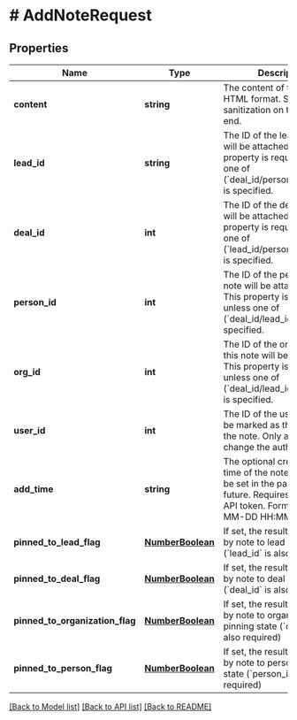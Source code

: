 # # AddNoteRequest

## Properties

Name | Type | Description | Notes
------------ | ------------- | ------------- | -------------
**content** | **string** | The content of the note in HTML format. Subject to sanitization on the back-end. |
**lead_id** | **string** | The ID of the lead the note will be attached to. This property is required unless one of (&#x60;deal_id/person_id/org_id&#x60;) is specified. | [optional]
**deal_id** | **int** | The ID of the deal the note will be attached to. This property is required unless one of (&#x60;lead_id/person_id/org_id&#x60;) is specified. | [optional]
**person_id** | **int** | The ID of the person this note will be attached to. This property is required unless one of (&#x60;deal_id/lead_id/org_id&#x60;) is specified. | [optional]
**org_id** | **int** | The ID of the organization this note will be attached to. This property is required unless one of (&#x60;deal_id/lead_id/person_id&#x60;) is specified. | [optional]
**user_id** | **int** | The ID of the user who will be marked as the author of the note. Only an admin can change the author. | [optional]
**add_time** | **string** | The optional creation date &amp; time of the note in UTC. Can be set in the past or in the future. Requires admin user API token. Format: YYYY-MM-DD HH:MM:SS | [optional]
**pinned_to_lead_flag** | [**NumberBoolean**](NumberBoolean.md) | If set, the results are filtered by note to lead pinning state (&#x60;lead_id&#x60; is also required) | [optional]
**pinned_to_deal_flag** | [**NumberBoolean**](NumberBoolean.md) | If set, the results are filtered by note to deal pinning state (&#x60;deal_id&#x60; is also required) | [optional]
**pinned_to_organization_flag** | [**NumberBoolean**](NumberBoolean.md) | If set, the results are filtered by note to organization pinning state (&#x60;org_id&#x60; is also required) | [optional]
**pinned_to_person_flag** | [**NumberBoolean**](NumberBoolean.md) | If set, the results are filtered by note to person pinning state (&#x60;person_id&#x60; is also required) | [optional]

[[Back to Model list]](../../README.md#models) [[Back to API list]](../../README.md#endpoints) [[Back to README]](../../README.md)
